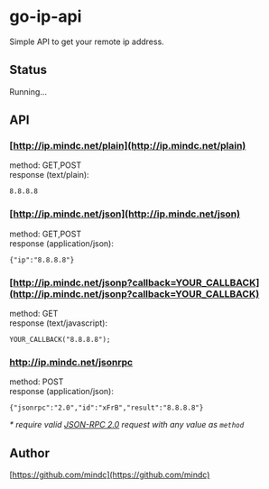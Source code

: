 # go-ip-api

Simple API to get your remote ip address.

## Status

Running...

## API

### [http://ip.mindc.net/plain](http://ip.mindc.net/plain)

method: GET,POST  
response (text/plain):

    8.8.8.8


### [http://ip.mindc.net/json](http://ip.mindc.net/json)

method: GET,POST  
response (application/json):

    {"ip":"8.8.8.8"}

### [http://ip.mindc.net/jsonp?callback=YOUR_CALLBACK](http://ip.mindc.net/jsonp?callback=YOUR_CALLBACK)

method: GET  
response (text/javascript):

    YOUR_CALLBACK("8.8.8.8");

### http://ip.mindc.net/jsonrpc

method: POST  
response (application/json):

    {"jsonrpc":"2.0","id":"xFrB","result":"8.8.8.8"}

_* require valid [JSON-RPC 2.0](http://www.jsonrpc.org/specification) request with any value as `method`_

## Author

[https://github.com/mindc](https://github.com/mindc)
